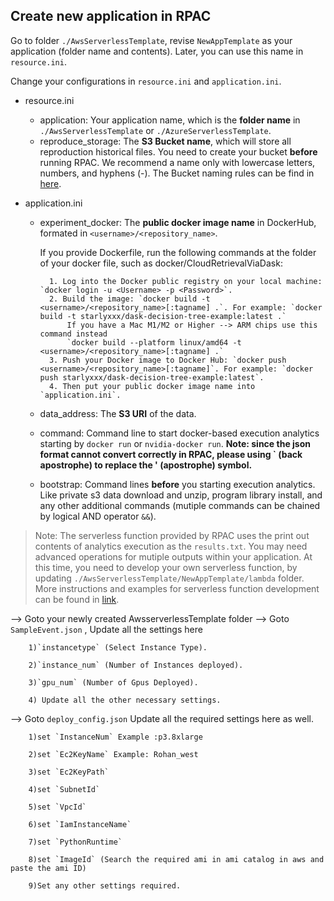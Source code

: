 ## Create new application in RPAC

Go to folder `./AwsServerlessTemplate`, revise `NewAppTemplate` as your application (folder name and contents). Later, you can use this name in `resource.ini`.

Change your configurations in `resource.ini` and `application.ini`.
- resource.ini
    - application: Your application name, which is the **folder name** in `./AwsServerlessTemplate` or `./AzureServerlessTemplate`. 
    - reproduce_storage: The **S3 Bucket name**, which will store all reproduction historical files. You need to create your bucket **before** running RPAC. We recommend a name only with lowercase letters, numbers, and hyphens (-). The Bucket naming rules can be find in [here](https://docs.aws.amazon.com/AmazonS3/latest/userguide/bucketnamingrules.html).
 
- application.ini
    - experiment_docker: The **public docker image name** in DockerHub, formated in `<username>/<repository_name>`.
  
        If you provide Dockerfile, run the following commands at the folder of your docker file, such as docker/CloudRetrievalViaDask: 
        
            1. Log into the Docker public registry on your local machine: `docker login -u <Username> -p <Password>`.  
            2. Build the image: `docker build -t <username>/<repository_name>[:tagname] .`. For example: `docker build -t starlyxxx/dask-decision-tree-example:latest .`  
                If you have a Mac M1/M2 or Higher --> ARM chips use this command instead
                `docker build --platform linux/amd64 -t <username>/<repository_name>[:tagname] .` 
            3. Push your Docker image to Docker Hub: `docker push <username>/<repository_name>[:tagname]`. For example: `docker push starlyxxx/dask-decision-tree-example:latest`.  
            4. Then put your public docker image name into `application.ini`.  
    - data_address: The **S3 URI** of the data.
    - command: Command line to start docker-based execution analytics starting by `docker run` or `nvidia-docker run`. **Note: since the json format cannot convert correctly in RPAC, please using ` (back apostrophe) to replace the ' (apostrophe) symbol.** 
    - bootstrap: Command lines **before** you starting execution analytics. Like private s3 data download and unzip, program library install, and any other additional commands (mutiple commands can be chained by logical AND operator `&&`).

> Note: The serverless function provided by RPAC uses the print out contents of analytics execution as the `results.txt`. You may need advanced operations for mutiple outputs within your application. At this time, you need to develop your own serverless function, by updating `./AwsServerlessTemplate/NewAppTemplate/lambda` folder. More instructions and examples for serverless function development can be found in [link](https://github.com/serverless/examples).



--> Goto your newly created AwsserverlessTemplate folder
--> Goto `SampleEvent.json` , Update all the settings here
        
        1)`instancetype` (Select Instance Type).
        
        2)`instance_num` (Number of Instances deployed).
        
        3)`gpu_num` (Number of Gpus Deployed).
        
        4) Update all the other necessary settings. 

--> Goto `deploy_config.json` Update all the required settings here as well.
        
        1)set `InstanceNum` Example :p3.8xlarge
        
        2)set `Ec2KeyName` Example: Rohan_west
        
        3)set `Ec2KeyPath`
        
        4)set `SubnetId`    
        
        5)set `VpcId`
        
        6)set `IamInstanceName`
        
        7)set `PythonRuntime`
        
        8)set `ImageId` (Search the required ami in ami catalog in aws and paste the ami ID)
        
        9)Set any other settings required.
